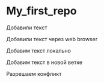 ﻿# My_first_repo

Добавили текст

Добавили текст через web browser


Добавим текст локально

Добавим текст в новой ветке

Разрешаем конфликт
